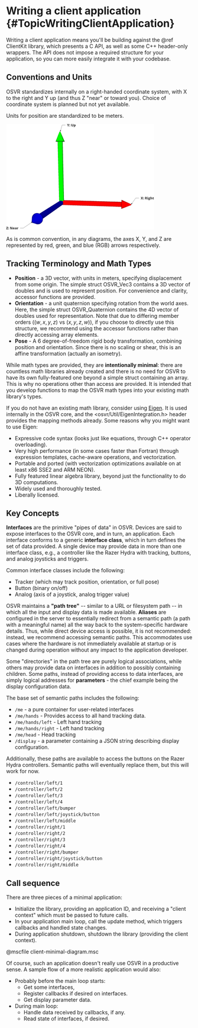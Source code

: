 # Writing a client application {#TopicWritingClientApplication}

Writing a client application means you'll be building against the @ref ClientKit library, which presents a C API, as well as some C++ header-only wrappers. The API does not impose a required structure for your application, so you can more easily integrate it with your codebase.

## Conventions and Units
OSVR standardizes internally on a right-handed coordinate system, with X to the right and Y up (and thus Z "near" or toward you). Choice of coordinate system is planned but not yet available.

Units for position are standardized to be meters.

![World axes](world-axes.png)

As is common convention, in any diagrams, the axes X, Y, and Z are represented by red, green, and blue (RGB) arrows respectively.

## Tracking Terminology and Math Types
- **Position** - a 3D vector, with units in meters, specifying displacement from some origin. The simple struct OSVR_Vec3 contains a 3D vector of doubles and is used to represent position. For convenience and clarity, accessor functions are provided.
- **Orientation** - a unit quaternion specifying rotation from the world axes. Here, the simple struct OSVR_Quaternion contains the 4D vector of doubles used for representation. Note that due to differing member orders ($(w, x, y, z)$ vs $(x, y, z, w)$), if you choose to directly use this structure, we recommend using the accessor functions rather than directly accessing array elements.
- **Pose** - A 6 degree-of-freedom rigid body transformation, combining position and orientation. Since there is no scaling or shear, this is an affine transformation (actually an isometry).

While math types are provided, they are **intentionally minimal**: there are countless math libraries already created and there is no need for OSVR to have its own fully-featured one beyond a simple struct containing an array. This is why no operations other than access are provided. It is intended that you develop functions to map the OSVR math types into your existing math library's types.

If you do not have an existing math library, consider using [Eigen](http://eigen.tuxfamily.org/). It is used internally in the OSVR core, and the <osvr/Util/EigenIntegration.h> header provides the mapping methods already. Some reasons why you might want to use Eigen:

- Expressive code syntax (looks just like equations, through C++ operator overloading).
- Very high performance (in some cases faster than Fortran) through expression templates, cache-aware operations, and vectorization.
- Portable and ported (with vectorization optimizations available on at least x86 SSE2 and ARM NEON).
- Fully featured linear algebra library, beyond just the functionality to do 3D computations.
- Widely used and thoroughly tested.
- Liberally licensed.

## Key Concepts
**Interfaces** are the primitive  "pipes of data" in OSVR.
Devices are said to expose interfaces to the OSVR core, and in turn, an application.
Each interface conforms to a generic **interface class**, which in turn defines the set of data provided. A single device may provide data in more than one interface class, e.g., a controller like the Razer Hydra with tracking, buttons, and analog joysticks and triggers.

Common interface classes include the following:

- Tracker (which may track position, orientation, or full pose)
- Button (binary on/off)
- Analog (axis of a joystick, analog trigger value)

OSVR maintains a **"path tree"** -- similar to a URL or filesystem path -- in which all the input and display data is made available. **Aliases** are configured in the server to essentially redirect from a semantic path (a path with a meaningful name) all the way back to the system-specific hardware details. Thus, while direct device access is possible, it is not recommended: instead, we recommend accessing semantic paths. This accommodates use cases where the hardware is not immediately available at startup or is changed during operation without any impact to the application developer.

Some "directories" in the path tree are purely logical associations, while others may provide data on interfaces in addition to possibly containing children. Some paths, instead of providing access to data interfaces, are simply logical addresses for **parameters** - the chief example being the display configuration data.

The base set of semantic paths includes the following:

- `/me` - a pure container for user-related interfaces
- `/me/hands` - Provides access to all hand tracking data.
- `/me/hands/left` - Left hand tracking
- `/me/hands/right` - Left hand tracking
- `/me/head` - Head tracking
- `/display` - a parameter containing a JSON string describing display configuration.

Additionally, these paths are available to access the buttons on the Razer Hydra controllers. Semantic paths will eventually replace them, but this will work for now.

- `/controller/left/1`
- `/controller/left/2`
- `/controller/left/3`
- `/controller/left/4`
- `/controller/left/bumper`
- `/controller/left/joystick/button`
- `/controller/left/middle`
- `/controller/right/1`
- `/controller/right/2`
- `/controller/right/3`
- `/controller/right/4`
- `/controller/right/bumper`
- `/controller/right/joystick/button`
- `/controller/right/middle`


## Call sequence
There are three pieces of a minimal application:

- Initialize the library, providing an application ID, and receiving a "client context" which must be passed to future calls.
- In your application main loop, call the update method, which triggers callbacks and handled state changes.
- During application shutdown, shutdown the library (providing the client context).

@mscfile client-minimal-diagram.msc

Of course, such an application doesn't really use OSVR in a productive sense. A sample flow of a more realistic application would also:

- Probably before the main loop starts:
	- Get some interfaces, 
	- Register callbacks if desired on interfaces.
	- Get display parameter data.
- During main loop:
	- Handle data received by callbacks, if any.
	- Read state of interfaces, if desired.

